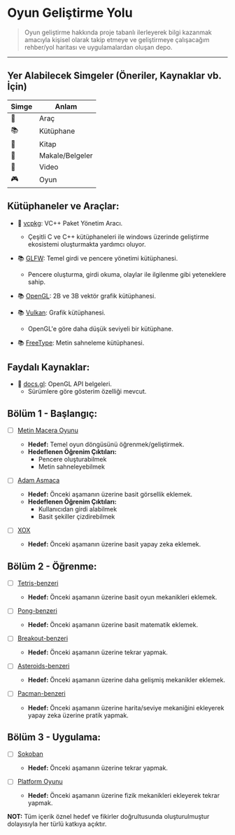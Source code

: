 # Oyun Geliştirme Yolu
> Oyun geliştirme hakkında proje tabanlı ilerleyerek bilgi kazanmak amacıyla kişisel olarak takip etmeye ve geliştirmeye çalışacağım rehber/yol haritası ve uygulamalardan oluşan depo.
  
---

## Yer Alabilecek Simgeler (Öneriler, Kaynaklar vb. İçin)

| Simge          | Anlam               |
|----------------|---------------------|
| :hammer:       | Araç                |
| :books:        | Kütüphane           |
| :book:         | Kitap               |
| :memo:         | Makale/Belgeler     |
| :movie_camera: | Video               |
| :video_game:   | Oyun                |
  
## **Kütüphaneler ve Araçlar:**
- :hammer: [vcpkg](https://github.com/Microsoft/vcpkg): VC++ Paket Yönetim Aracı.
    - Çeşitli C ve C++ kütüphaneleri ile windows üzerinde geliştirme ekosistemi oluşturmakta yardımcı oluyor.

- :books: [GLFW](https://github.com/glfw/glfw): Temel girdi ve pencere yönetimi kütüphanesi.
    - Pencere oluşturma, girdi okuma, olaylar ile ilgilenme gibi yeteneklere sahip.

- :books: [OpenGL](https://www.opengl.org): 2B ve 3B vektör grafik kütüphanesi.

- :books: [Vulkan](https://www.khronos.org/vulkan): Grafik kütüphanesi.
    - OpenGL'e göre daha düşük seviyeli bir kütüphane.

- :books: [FreeType](https://www.freetype.org): Metin sahneleme kütüphanesi. 
  

  
## **Faydalı Kaynaklar:**

- :memo: [docs.gl](http://docs.gl/): OpenGL API belgeleri.
    - Sürümlere göre gösterim özelliği mevcut.



## Bölüm 1 - Başlangıç:
  
- [ ] [Metin Macera Oyunu]()
    - **Hedef:** Temel oyun döngüsünü öğrenmek/geliştirmek.
    - **Hedeflenen Öğrenim Çıktıları:**
        - Pencere oluşturabilmek
        - Metin sahneleyebilmek

- [ ] [Adam Asmaca]()
    - **Hedef:** Önceki aşamanın üzerine basit görsellik eklemek.
    - **Hedeflenen Öğrenim Çıktıları:**
        - Kullanıcıdan girdi alabilmek
        - Basit şekiller çizdirebilmek

- [ ] [XOX]()
    - **Hedef:** Önceki aşamanın üzerine basit yapay zeka eklemek.

## Bölüm 2 - Öğrenme:

- [ ] [Tetris-benzeri]()
    - **Hedef:** Önceki aşamanın üzerine basit oyun mekanikleri eklemek.

- [ ] [Pong-benzeri]()
    - **Hedef:** Önceki aşamanın üzerine basit matematik eklemek.

- [ ] [Breakout-benzeri]()
    - **Hedef:** Önceki aşamanın üzerine tekrar yapmak.

- [ ] [Asteroids-benzeri]()
    - **Hedef:** Önceki aşamanın üzerine daha gelişmiş mekanikler eklemek.

- [ ] [Pacman-benzeri]()
    - **Hedef:** Önceki aşamanın üzerine harita/seviye mekaniğini ekleyerek yapay zeka üzerine pratik yapmak.

## Bölüm 3 - Uygulama:

- [ ] [Sokoban]()
    - **Hedef:** Önceki aşamanın üzerine tekrar yapmak.

- [ ] [Platform Oyunu]()
    - **Hedef:** Önceki aşamanın üzerine fizik mekanikleri ekleyerek tekrar yapmak.


**NOT:** Tüm içerik öznel hedef ve fikirler doğrultusunda oluşturulmuştur dolayısıyla her türlü katkıya açıktır.
